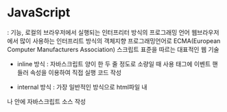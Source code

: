 # JavaScript 
: 기능, 로컬의 브라우저에서 실행되는 인터프리터 방식의 프로그래밍 언어
웹브라우저에서 많이 사용하는 인터프리트 방식의 객체지향 프로그래밍언어로 ECMA(European Computer Manufacturers Association) 스크립트 표준을 따르는 대표적인 웹 기술

- inline 방식 : 자바스크립트 양이 한 두 줄 정도로 소량일 때 사용
태그에 이벤트 핸들러 속성을 이용하여 직접 실행 코드 작성

- internal 방식 : 가장 일반적인 방식으로 html파일 내
<head>나 <body>안에 자바스크립트 소스 작성
